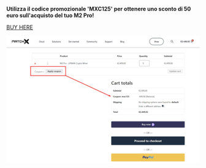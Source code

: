 **Utilizza il codice promozionale 'MXC125' per ottenere uno sconto di 50 euro sull'acquisto del tuo M2 Pro!**

[BUY HERE](https://www.matchx.io/product/m2-pro-lpwan-crypto-miner/)

![MXC](../../../Assets/promo/example.jpg)